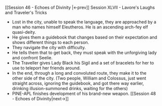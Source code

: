 [[Session 46 - Echoes of Divinity |<-prev]]
Session XLVII - Lavore's Laughs and Traveler's Tricks
- Lost in the city, unable to speak the language, they are approached by a man who names himself Eleutheros. He is an ascending arch-fey elf quasi-deity. 
- He gives them a guidebook that changes based on their expectation and shows different things to each person.
- They navigate the city with difficulty. 
- He tells them that to get back, they must speak with the unforgiving lady and confront Seelie.
- The Traveller gives Lady Black his Sigil and a set of bracelets for her to use to teleport her friends around.
- In the end, through a long and convoluted route, they make it to the other side of the city. (Two people, William and Colossus, just went straight across, ignoring the guidebook, and got there way earlier, drinking illusion-summoned drinks, waiting for the others)
- PINE-APL finishes development of his brand-new weapon.
[[Session 48 - Echoes of Divinity|next->]]